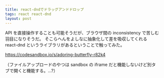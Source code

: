 ```yaml
---
title: react-dndでドラッグアンドドロップ
tags: react react-dnd
layout: post
---
```


API を直接操作することも可能そうだが、ブラウザ間の inconsistency で苦しむ羽目になりそうだ。
そこらへんをよしなに抽象化して差を吸収してくれる react-dnd というライブラリがあるということで触ってみた。

<https://codesandbox.io/s/adoring-butterfly-r82k4>

（ファイルアップロードのやつは sandbox の iframe だと機能しないけど別タブで開くと機能する。...?）
